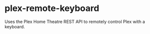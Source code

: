 # plex-remote-keyboard
Uses the Plex Home Theatre REST API to remotely control Plex with a keyboard.
